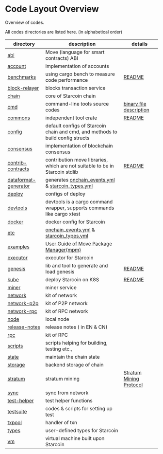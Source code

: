 Code Layout Overview
===

Overview of codes.

All codes directories are listed here. (in alphabetical order)

| directory                                    | description                                                                                             | details                                                       |
|----------------------------------------------|---------------------------------------------------------------------------------------------------------|---------------------------------------------------------------|
| [abi](abi)                                   | Move (language for smart contracts) ABI                                                                 |                                                               |
| [account](account)                           | implementation of accounts                                                                              |                                                               |
| [benchmarks](benchmarks)                     | using cargo bench to measure code performance                                                           | [README](benchmarks/README.md)                                |
| [block-relayer](block-relayer)               | blocks transaction service                                                                              |                                                               |
| [chain](chain)                               | core of Starcoin chain                                                                                  |                                                               |
| [cmd](cmd)                                   | command-line tools source codes                                                                         | [binary file description](README.md#binary-file-description)  |
| [commons](commons)                           | independent tool crate                                                                                  | [README](commons/README.md)                                   |
| [config](config)                             | default configs of Starcoin chain and cmd, and methods to build config structs                          |                                                               |
| [consensus](consensus)                       | implementation of blockchain consensus                                                                  |                                                               |
| [contrib-contracts](contrib-contracts)       | contribution move libraries, which are not suitable to be in Starcoin stdlib                            | [README](contrib-contracts/README.md)                         |
| [dataformat-generator](dataformat-generator) | generates [onchain_events.yml](stc/onchain_events.yml) & [starcoin_types.yml](etc/starcoin_types.yml)   |                                                               |
| [deploy](deploy)                             | configs of deploy                                                                                       |                                                               |
| [devtools](devtools)                         | devtools is a cargo command wrapper, supports commands like cargo xtest                                 |                                                               |
| [docker](docker)                             | docker config for Starcoin                                                                              |                                                               |
| [etc](etc)                                   | [onchain_events.yml](stc/onchain_events.yml) & [starcoin_types.yml](etc/starcoin_types.yml)             |                                                               |
| [examples](examples)                         | [User Guide of Move Package Manager(mpm)](https://github.com/starcoinorg/guide-to-move-package-manager) |                                                               |
| [executor](executor)                         | executor for Starcoin                                                                                   |                                                               |
| [genesis](genesis)                           | lib and tool to generate and load genesis                                                               | [README](genesis/README.md)                                   |
| [kube](kube)                                 | deploy Starcoin on K8S                                                                                  | [README](kube/README.md)                                      |
| [miner](miner)                               | miner service                                                                                           |                                                               |
| [network](network)                           | kit of network                                                                                          |                                                               |
| [network-p2p](network-p2p)                   | kit of P2P network                                                                                      |                                                               |
| [network-rpc](network-rpc)                   | kit of RPC network                                                                                      |                                                               |
| [node](node)                                 | local node                                                                                              |                                                               |
| [release-notes](release-notes)               | release notes ( in EN & CN)                                                                             |                                                               |
| [rpc](rpc)                                   | kit of RPC                                                                                              |                                                               |
| [scripts](scripts)                           | scripts helping for building, testing etc.,                                                             |                                                               |
| [state](state)                               | maintain the chain state                                                                                |                                                               |
| [storage](storage)                           | backend storage of chain                                                                                |                                                               |
| [stratum](stratum)                           | stratum mining                                                                                          | [Stratum Mining Protocol](stratum/stratum_mining_protocol.md) |
| [sync](sync)                                 | sync from network                                                                                       |                                                               |
| [test-helper](test-helper)                   | test helper functions                                                                                   |                                                               |
| [testsuite](testsuite)                       | codes & scripts for setting up test                                                                     |                                                               |
| [txpool](txpool)                             | handler of txn                                                                                          |                                                               |
| [types](types)                               | user-defined types for Starcoin                                                                         |                                                               |
| [vm](vm)                                     | virtual machine built upon Starcoin                                                                     |                                                               |
